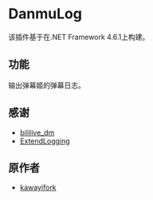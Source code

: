 # DanmuLog

该插件基于在.NET Framework 4.6.1上构建。

## 功能
输出弹幕姬的弹幕日志。

## 感谢
- [bililive_dm](https://github.com/copyliu/bililive_dm)
- [ExtendLogging](https://github.com/Executor-Cheng/ExtendLogging)

## 原作者
 - [kawayifork](https://github.com/kawayifork)
